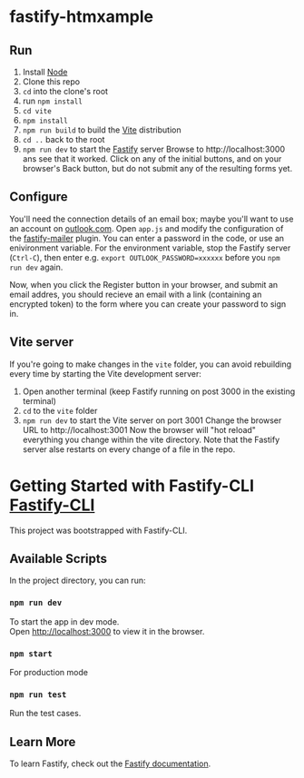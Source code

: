 # fastify-htmxample

## Run
1. Install [Node](https://nodejs.org)
1. Clone this repo
1. `cd` into the clone's root
1. run `npm install`
1. `cd vite`
1. `npm install`
1. `npm run build` to build the [Vite](https://vitejs.dev) distribution
1. `cd ..` back to the root
1. `npm run dev` to start the [Fastify](https://www.fastify.io) server Browse to
   http://localhost:3000 ans see that it worked. Click on any of the initial
   buttons, and on your browser's Back button, but do not submit any of the
   resulting forms yet.

## Configure
You'll need the connection details of an email box; maybe you'll want to use an
account on [outlook.com](https://outlook.live.com). Open `app.js` and modify the
configuration of the
[fastify-mailer](https://github.com/coopflow/fastify-mailer) plugin. You can
enter a password in the code, or use an enivironment variable. For the
environment variable, stop the Fastify server (`Ctrl-C`), then enter e.g.
`export OUTLOOK_PASSWORD=xxxxxx` before you `npm run dev` again.

Now, when you click the Register button in your browser, and submit an email
addres, you should recieve an email with a link (containing an encrypted token)
to the form where you can create your password to sign in.

## Vite server
If you're going to make changes in the `vite` folder, you can avoid rebuilding
every time by starting the Vite development server:
1. Open another terminal (keep Fastify running on post 3000 in the existing terminal)
1. `cd` to the `vite` folder
1. `npm run dev` to start the Vite server on port 3001 Change the browser URL to
   http://localhost:3001
Now the browser will "hot reload" everything you change within the vite directory.
Note that the Fastify server alse restarts on every change of a file in the repo.

# Getting Started with Fastify-CLI [Fastify-CLI](https://www.npmjs.com/package/fastify-cli)
This project was bootstrapped with Fastify-CLI.

## Available Scripts

In the project directory, you can run:

### `npm run dev`

To start the app in dev mode.\
Open [http://localhost:3000](http://localhost:3000) to view it in the browser.

### `npm start`

For production mode

### `npm run test`

Run the test cases.

## Learn More

To learn Fastify, check out the [Fastify
documentation](https://www.fastify.io/docs/latest/).
